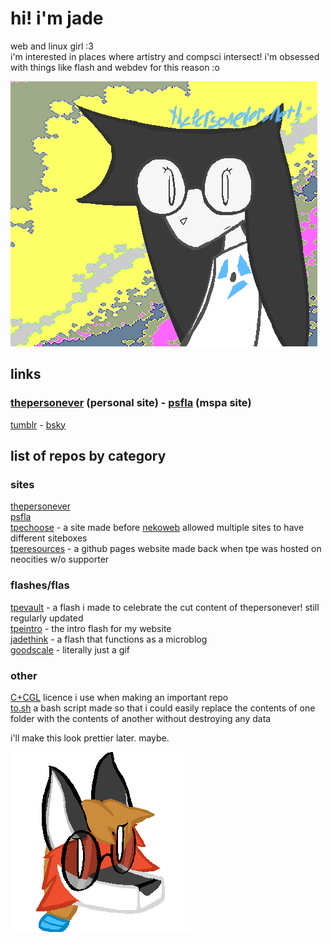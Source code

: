 # hi! i'm jade
web and linux girl :3  
i'm interested in places where artistry and compsci intersect! i'm obsessed with things like flash and webdev for this reason :o

![self portrait](uggoscrop.png "ugly lesbo. yes i can say this i snog women")

## links
### [thepersonever](https://thepersonever.net/) (personal site) - [psfla](https://psfla.net) (mspa site)
[tumblr](https://dogfogcoggg.tumblr.com) - [bsky](https://bsky.app/profile/thepersonever.net)


## list of repos by category
### sites
[thepersonever](https://github.com/rosefloase/thepersonever)  
[psfla](https://github.com/psfla/11tyserver)  
[tpechoose](https://github.com/rosefloase/tpe-choose) - a site made before [nekoweb](https://nekoweb.org/) allowed multiple sites to have different siteboxes  
[tperesources](https://github.com/rosefloase/tperesources) - a github pages website made back when tpe was hosted on neocities w/o supporter  

### flashes/flas
[tpevault](https://github.com/rosefloase/tpevault) - a flash i made to celebrate the cut content of thepersonever! still regularly updated  
[tpeintro](https://github.com/rosefloase/tpeintro) - the intro flash for my website  
[jadethink](https://github.com/rosefloase/jadethink) - a flash that functions as a microblog  
[goodscale](https://github.com/rosefloase/goodscale) - literally just a gif

### other
[C+CGL](https://github.com/rosefloase/C-CGL) licence i use when making an important repo  
[to.sh](https://github.com/rosefloase/to.sh) a bash script made so that i could easily replace the contents of one folder with the contents of another without destroying any data

i'll make this look prettier later. maybe.

![xenia head](xeniaiconcrop.png "awesome fox i drew one time")